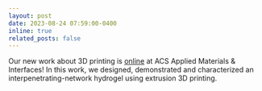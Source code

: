 ```yaml
---
layout: post
date: 2023-08-24 07:59:00-0400
inline: true
related_posts: false
---
```


Our new work about 3D printing is [online](https://pubs.acs.org/doi/full/10.1021/acsami.3c07816) at ACS Applied Materials & Interfaces! In this work, we designed, demonstrated and characterized an interpenetrating-network hydrogel using extrusion 3D printing. 